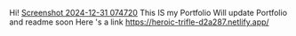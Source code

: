 Hi!
[Screenshot 2024-12-31 074720](https://github.com/user-attachments/assets/db68695e-0811-480b-b905-d95bfff5b916)
This IS my Portfolio 
Will update Portfolio and readme soon 
Here 's a link 
https://heroic-trifle-d2a287.netlify.app/

